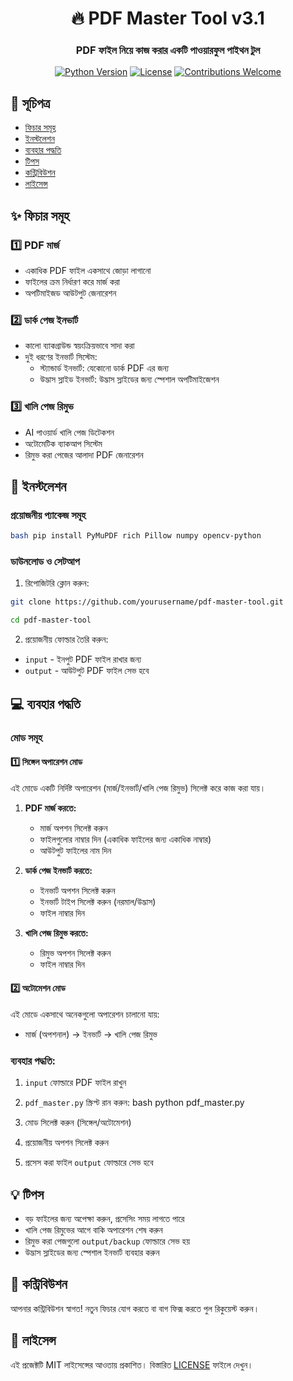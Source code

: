 <div align="center">

# 🔥 PDF Master Tool v3.1

### PDF ফাইল নিয়ে কাজ করার একটি পাওয়ারফুল পাইথন টুল

[![Python Version](https://img.shields.io/badge/python-3.6+-blue.svg)](https://www.python.org/downloads/)
[![License](https://img.shields.io/badge/license-MIT-green.svg)](LICENSE)
[![Contributions Welcome](https://img.shields.io/badge/contributions-welcome-brightgreen.svg)](CONTRIBUTING.md)

</div>

## 📑 সূচিপত্র
- [ফিচার সমূহ](#-ফিচার-সমূহ)
- [ইনস্টলেশন](#-ইনস্টলেশন)
- [ব্যবহার পদ্ধতি](#-ব্যবহার-পদ্ধতি)
- [টিপস](#-টিপস)
- [কন্ট্রিবিউশন](#-কন্ট্রিবিউশন)
- [লাইসেন্স](#-লাইসেন্স)

## ✨ ফিচার সমূহ

### 1️⃣ PDF মার্জ
- একাধিক PDF ফাইল একসাথে জোড়া লাগানো
- ফাইলের ক্রম নির্ধারণ করে মার্জ করা
- অপটিমাইজড আউটপুট জেনারেশন

### 2️⃣ ডার্ক পেজ ইনভার্ট
- কালো ব্যাকগ্রাউন্ড স্বয়ংক্রিয়ভাবে সাদা করা
- দুই ধরণের ইনভার্ট সিস্টেম:
  - স্ট্যান্ডার্ড ইনভার্ট: যেকোনো ডার্ক PDF এর জন্য
  - উদ্ভাস স্লাইড ইনভার্ট: উদ্ভাস স্লাইডের জন্য স্পেশাল অপটিমাইজেশন

### 3️⃣ খালি পেজ রিমুভ
- AI পাওয়ার্ড খালি পেজ ডিটেকশন
- অটোমেটিক ব্যাকআপ সিস্টেম
- রিমুভ করা পেজের আলাদা PDF জেনারেশন

## 🚀 ইনস্টলেশন

### প্রয়োজনীয় প্যাকেজ সমূহ
```bash
bash pip install PyMuPDF rich Pillow numpy opencv-python 
```
### ডাউনলোড ও সেটআপ
1. রিপোজিটরি ক্লোন করুন:

```bash
git clone https://github.com/yourusername/pdf-master-tool.git

cd pdf-master-tool
```


2. প্রয়োজনীয় ফোল্ডার তৈরি করুন:
- `input` - ইনপুট PDF ফাইল রাখার জন্য
- `output` - আউটপুট PDF ফাইল সেভ হবে

## 💻 ব্যবহার পদ্ধতি

### মোড সমূহ

#### 1️⃣ সিঙ্গেল অপারেশন মোড
এই মোডে একটি নির্দিষ্ট অপারেশন (মার্জ/ইনভার্ট/খালি পেজ রিমুভ) সিলেক্ট করে কাজ করা যায়।

1. **PDF মার্জ করতে:**
   - মার্জ অপশন সিলেক্ট করুন
   - ফাইলগুলোর নাম্বার দিন (একাধিক ফাইলের জন্য একাধিক নাম্বার)
   - আউটপুট ফাইলের নাম দিন

2. **ডার্ক পেজ ইনভার্ট করতে:**
   - ইনভার্ট অপশন সিলেক্ট করুন
   - ইনভার্ট টাইপ সিলেক্ট করুন (নরমাল/উদ্ভাস)
   - ফাইল নাম্বার দিন

3. **খালি পেজ রিমুভ করতে:**
   - রিমুভ অপশন সিলেক্ট করুন
   - ফাইল নাম্বার দিন

#### 2️⃣ অটোমেশন মোড
এই মোডে একসাথে অনেকগুলো অপারেশন চালানো যায়:
- মার্জ (অপশনাল) → ইনভার্ট → খালি পেজ রিমুভ

### ব্যবহার পদ্ধতি:
1. `input` ফোল্ডারে PDF ফাইল রাখুন
2. `pdf_master.py` স্ক্রিপ্ট রান করুন:
bash
python pdf_master.py

  3. মোড সিলেক্ট করুন (সিঙ্গেল/অটোমেশন)
4. প্রয়োজনীয় অপশন সিলেক্ট করুন
5. প্রসেস করা ফাইল `output` ফোল্ডারে সেভ হবে

## 💡 টিপস
- বড় ফাইলের জন্য অপেক্ষা করুন, প্রসেসিং সময় লাগতে পারে
- খালি পেজ রিমুভের আগে বাকি অপারেশন শেষ করুন
- রিমুভ করা পেজগুলো `output/backup` ফোল্ডারে সেভ হয়
- উদ্ভাস স্লাইডের জন্য স্পেশাল ইনভার্ট ব্যবহার করুন

## 🤝 কন্ট্রিবিউশন
আপনার কন্ট্রিবিউশন স্বাগত! নতুন ফিচার যোগ করতে বা বাগ ফিক্স করতে পুল রিকুয়েস্ট করুন।

## 📄 লাইসেন্স
এই প্রজেক্টটি MIT লাইসেন্সের আওতায় প্রকাশিত। বিস্তারিত [LICENSE](LICENSE) ফাইলে দেখুন। 



